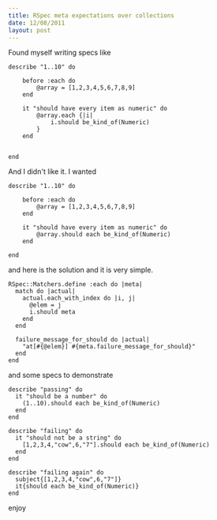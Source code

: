```yaml
--- 
title: RSpec meta expectations over collections
date: 12/08/2011
layout: post
--- 
```


Found myself writing specs like

    describe "1..10" do

        before :each do
            @array = [1,2,3,4,5,6,7,8,9]
        end

        it "should have every item as numeric" do
            @array.each {|i|
                i.should be_kind_of(Numeric)
            }
        end


    end

And I didn't like it. I wanted

    describe "1..10" do

        before :each do
            @array = [1,2,3,4,5,6,7,8,9]
        end

        it "should have every item as numeric" do
            @array.should each be_kind_of(Numeric)
        end

    end

and here is the solution and it is very simple.

    RSpec::Matchers.define :each do |meta|
      match do |actual|
        actual.each_with_index do |i, j|
          @elem = j
          i.should meta
        end
      end

      failure_message_for_should do |actual|
        "at[#{@elem}] #{meta.failure_message_for_should}"
      end
    end

and some specs to demonstrate

    describe "passing" do
      it "should be a number" do
        (1..10).should each be_kind_of(Numeric)
      end
    end

    describe "failing" do
      it "should not be a string" do
        [1,2,3,4,"cow",6,"7"].should each be_kind_of(Numeric)
      end
    end

    describe "failing again" do
      subject{[1,2,3,4,"cow",6,"7"]}
      it{should each be_kind_of(Numeric)}
    end


enjoy

